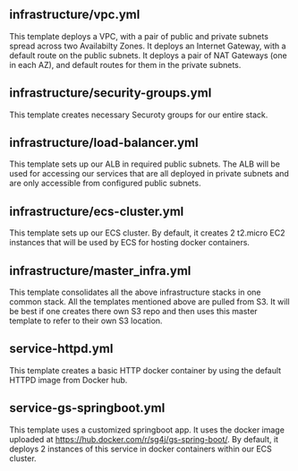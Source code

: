 ## infrastructure/vpc.yml
This template deploys a VPC, with a pair of public and private subnets spread across two Availabilty Zones. It deploys an Internet Gateway, with a default route on the public subnets. It deploys a pair of NAT Gateways (one in each AZ), and default routes for them in the private subnets.

## infrastructure/security-groups.yml
This template creates necessary Securoty groups for our entire stack.

## infrastructure/load-balancer.yml
This template sets up our ALB in required public subnets. The ALB will be used for accessing our services that are all deployed in private subnets and are only accessible from configured public subnets.

## infrastructure/ecs-cluster.yml
This template sets up our ECS cluster. By default, it creates 2 t2.micro EC2 instances that will be used by ECS for hosting docker containers.

## infrastructure/master_infra.yml
This template consolidates all the above infrastructure stacks in one common stack. All the templates mentioned above are pulled from S3. It will be best if one creates there own S3 repo and then uses this master template to refer to their own S3 location.

## service-httpd.yml
This template creates a basic HTTP docker container by using the default HTTPD image from Docker hub.

## service-gs-springboot.yml
This template uses a customized springboot app. It uses the docker image uploaded at https://hub.docker.com/r/sg4j/gs-spring-boot/. By default, it deploys 2 instances of this service in docker containers within our ECS cluster.
